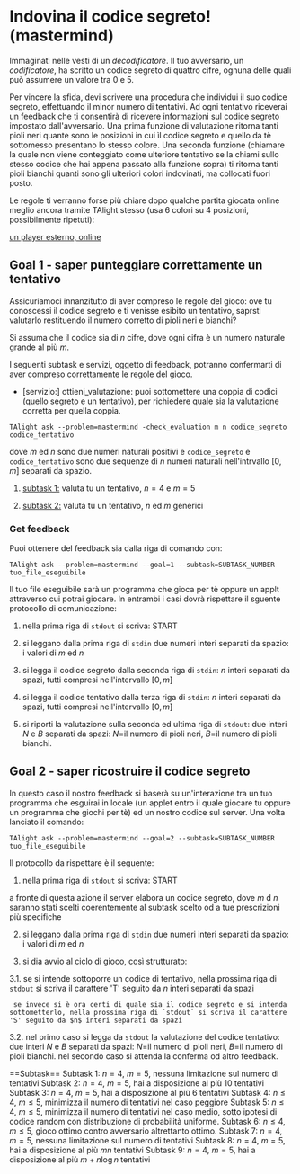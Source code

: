 # Indovina il codice segreto! (mastermind)

Immaginati nelle vesti di un _decodificatore_.
Il tuo avversario, un _codificatore_, ha scritto un codice segreto di quattro cifre, ognuna delle quali può assumere un valore tra $0$ e $5$.

Per vincere la sfida, devi scrivere una procedura che individui il suo codice segreto, effettuando il minor numero di tentativi.
Ad ogni tentativo riceverai un feedback che ti consentirà di ricevere informazioni sul codice segreto impostato dall'avversario.
Una prima funzione di valutazione ritorna tanti pioli neri quante sono le posizioni in cui ìl codice segreto e quello da tè sottomesso presentano lo stesso colore. Una seconda funzione (chiamare la quale non viene conteggiato come ulteriore tentativo se la chiami sullo stesso codice che hai appena passato alla funzione sopra) ti ritorna tanti pioli bianchi quanti sono gli ulteriori colori indovinati, ma collocati fuori posto.

Le regole ti verranno forse più chiare dopo qualche partita giocata online meglio ancora tramite TAlight stesso (usa 6 colori su 4 posizioni, possibilmente ripetuti):

[un player esterno, online](http://www.webgamesonline.com/mastermind/index.php)

## Goal 1 - saper punteggiare correttamente un tentativo

Assicuriamoci innanzitutto di aver compreso le regole del gioco:
ove tu conoscessi il codice segreto e ti venisse esibito un tentativo, saprsti valutarlo restituendo il numero corretto di pioli neri e bianchi?

Si assuma che il codice sia di $n$ cifre, dove ogni cifra è un numero naturale grande al più $m$.

I seguenti subtask e servizi, oggetto di feedback, potranno confermarti di aver compreso correttamente le regole del gioco.

* [servizio:] ottieni_valutazione: puoi sottomettere una coppia di codici (quello segreto e un tentativo), per richiedere quale sia la valutazione corretta per quella coppia.

```t
TAlight ask --problem=mastermind -check_evaluation m n codice_segreto codice_tentativo  
```

dove $m$ ed $n$ sono due numeri naturali positivi e `codice_segreto` e `codice_tentativo` sono due sequenze di $n$ numeri naturali nell'intrvallo $[0,m]$ separati da spazio.

1. [subtask 1:](https://per-ora-costruiamo-qusti-URL-a-mano-ma-sarebbe-utile-costruzione-dinamica-e/o-da-problm.yaml) valuta tu un tentativo, $n=4$ e $m = 5$

2. [subtask 2:](https://per-ora-costruiamo-qusti-URL-a-mano-ma-sarebbe-utile-costruzione-dinamica-e/o-da-problm.yaml) valuta tu un tentativo, $n$ ed $m$ generici

### Get feedback
Puoi ottenere del feedback sia dalla riga di comando con:

```t
TAlight ask --problem=mastermind --goal=1 --subtask=SUBTASK_NUMBER  tuo_file_eseguibile 
```

Il tuo file eseguibile sarà un programma che gioca per tè oppure un applt attraverso cui potrai giocare. In entrambi i casi dovrà rispettare il sguente protocollo di comunicazione:

1. nella prima riga di `stdout` si scriva:
START

2. si leggano dalla prima riga di `stdin` due numeri interi separati da spazio:
   i valori di $m$ ed $n$

3. si legga il codice segreto dalla seconda riga di `stdin`:
   $n$ interi separati da spazi, tutti compresi nell'intervallo $[0,m]$

4. si legga il codice tentativo dalla terza riga di `stdin`:
   $n$ interi separati da spazi, tutti compresi nell'intervallo $[0,m]$

5. si riporti la valutazione sulla seconda ed ultima riga di `stdout`:
   due interi $N$ e $B$ separati da spazi: $N=$il numero di pioli neri, $B=$il numero di pioli bianchi.


## Goal 2 - saper ricostruire il codice segreto

In questo caso il nostro feedback si baserà su un'interazione tra un tuo programma che esguirai in locale (un applet entro il quale giocare tu oppure un programma che giochi per tè) ed un nostro codice sul server.
Una volta lanciato il comando:

```t
TAlight ask --problem=mastermind --goal=2 --subtask=SUBTASK_NUMBER  tuo_file_eseguibile 
```

Il protocollo da rispettare è il seguente:

1. nella prima riga di `stdout` si scriva:
START

a fronte di questa azione il server elabora un codice segreto, dove $m$ d $n$ saranno stati scelti coerentemente al subtask scelto od a tue prescrizioni più specifiche 

2. si leggano dalla prima riga di `stdin` due numeri interi separati da spazio:
   i valori di $m$ ed $n$

3. si dia avvio al ciclo di gioco, così strutturato:

3.1. se si intende sottoporre un codice di tentativo,
     nella prossima riga di `stdout` si scriva il carattere 'T' seguito da $n$ interi separati da spazi

     se invece si è ora certi di quale sia il codice segreto e si intenda sottometterlo, nella prossima riga di `stdout` si scriva il carattere 'S' seguito da $n$ interi separati da spazi

3.2. nel primo caso si legga da `stdout` la valutazione del codice tentativo:
   due interi $N$ e $B$ separati da spazi: $N=$il numero di pioli neri, $B=$il numero di pioli bianchi.
     nel secondo caso si attenda la conferma od altro feedback.


==Subtask==
Subtask 1: $n=4$, $m=5$, nessuna limitazione sul numero di tentativi
Subtask 2: $n=4$, $m=5$, hai a disposizione al più 10 tentativi
Subtask 3: $n=4$, $m=5$, hai a disposizione al più 6 tentativi
Subtask 4: $n\leq 4$, $m\leq 5$, minimizza il numero di tentativi nel caso peggiore
Subtask 5: $n\leq 4$, $m\leq 5$, minimizza il numero di tentativi nel caso medio, sotto ipotesi di codice random con distribuzione di probabilità uniforme.
Subtask 6: $n\leq 4$, $m\leq 5$, gioco ottimo contro avversario altrettanto ottimo.
Subtask 7: $n=4$, $m=5$, nessuna limitazione sul numero di tentativi
Subtask 8: $n=4$, $m=5$, hai a disposizione al più $mn$ tentativi
Subtask 9: $n=4$, $m=5$, hai a disposizione al più $m+n\log n$ tentativi
 
